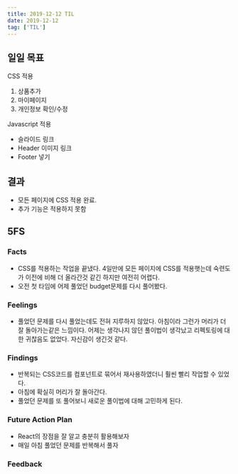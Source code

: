 ```yaml
---
title: 2019-12-12 TIL
date: 2019-12-12
tag: ['TIL']
---
```


## 일일 목표

CSS 적용

1. 상품추가
2. 마이페이지
3. 개인정보 확인/수정

Javascript 적용

- 슬라이드 링크
- Header 이미지 링크
- Footer 넣기

## 결과

- 모든 페이지에 CSS 적용 완료.
- 추가 기능은 적용하지 못함

## 5FS

### Facts

- CSS를 적용하는 작업을 끝냈다. 4일만에 모든 페이지에 CSS를 적용햇는데 숙련도가 이전에 비해 더 올라간것 같긴 하지만 여전히 어렵다.
- 오전 첫 타임에 어제 풀었던 budget문제를 다시 풀어봤다.

### Feelings

- 풀었던 문제를 다시 풀었는데도 전혀 지루하지 않았다. 아침이라 그런가 머리가 더 잘 돌아가는같은 느낌이다. 어제는 생각나지 않던 풀이법이 생각났고 리펙토링에 대한 귀찮음도 없었다. 자신감이 생긴것 같다.

### Findings

- 반복되는 CSS코드를 컴포넌트로 묶어서 재사용하였더니 훨씬 빨리 작업할 수 있었다.
- 아침에 확실히 머리가 잘 돌아간다.
- 풀었던 문제를 또 풀어보니 새로운 풀이법에 대해 고민하게 된다.

### Future Action Plan

- React의 장점을 잘 알고 충분히 활용해보자
- 매일 아침 풀었던 문제를 반복해서 풀자

### Feedback

